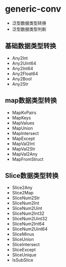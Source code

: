 # generic-conv
- 泛型数据类型转换
- 泛型数据类型判断


## 基础数据类型转换
- Any2Int
- Any2Uint64
- Any2Int64
- Any2Float64
- Any2Bool
- Any2Str

## map数据类型转换
- MapKvPairs
- MapKeys
- MapValues
- MapUnion
- MapIntersect
- MapExcept
- MapVal2Int
- MapVal2Str
- MapVal2Any
- MapFromStruct

## Slice数据类型转换
- Slice2Any
- Slice2Map
- SliceNum2Str
- SliceNum2Int
- SliceNum2Uint
- SliceNum2Int32
- SliceNum2Uint32
- SliceNum2Int64
- SliceNum2Uint64
- SliceMinus
- SliceUnion
- SliceIntersect
- SliceExcept
- SliceUnique
- IsSubSlice
